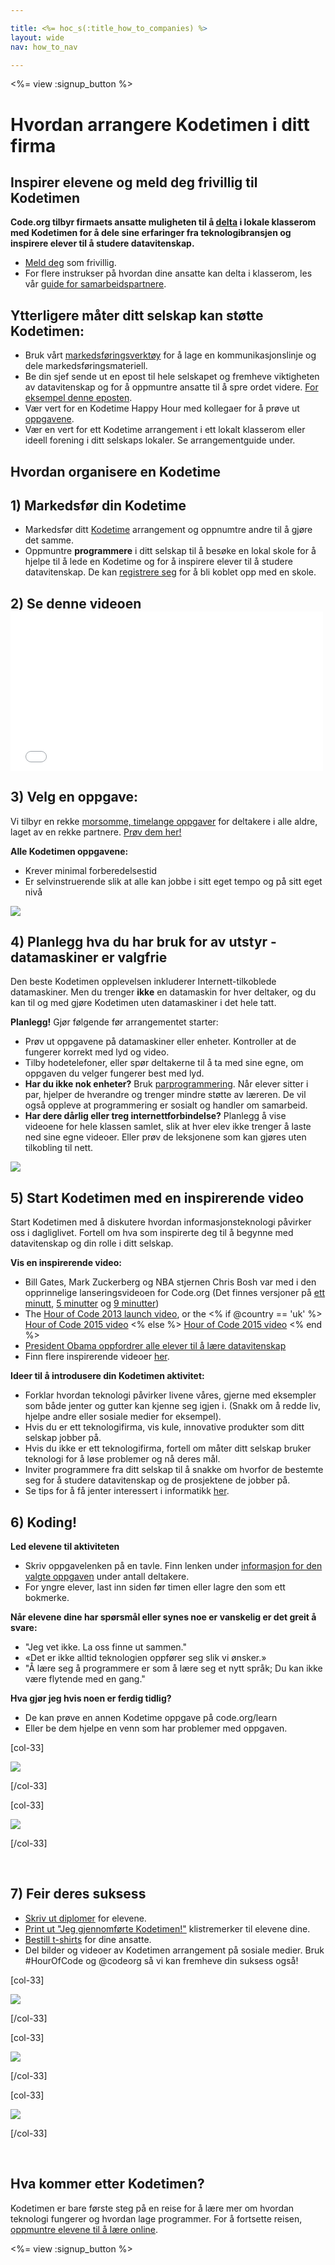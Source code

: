 ```yaml
---

title: <%= hoc_s(:title_how_to_companies) %>
layout: wide
nav: how_to_nav

---
```


<%= view :signup_button %>

# Hvordan arrangere Kodetimen i ditt firma

## Inspirer elevene og meld deg frivillig til Kodetimen

**Code.org tilbyr firmaets ansatte muligheten til å [delta](<%= resolve_url('https://code.org/volunteer') %>) i lokale klasserom med Kodetimen for å dele sine erfaringer fra teknologibransjen og inspirere elever til å studere datavitenskap.**

  * [Meld deg](<%= resolve_url('https://code.org/volunteer') %>) som frivillig.
  * For flere instrukser på hvordan dine ansatte kan delta i klasserom, les vår [guide for samarbeidspartnere](<%= localized_file('/files/HourOfCodeGuideForCorporatePartners.pdf') %>).

## Ytterligere måter ditt selskap kan støtte Kodetimen:

  * Bruk vårt [markedsføringsverktøy](<%= localized_file('/files/HourOfCodeInternalMarketingToolkit.pdf') %>) for å lage en kommunikasjonslinje og dele markedsføringsmateriell.
  * Be din sjef sende ut en epost til hele selskapet og fremheve viktigheten av datavitenskap og for å oppmuntre ansatte til å spre ordet videre. [For eksempel denne eposten](<%= resolve_url('/promote/resources#sample-emails') %>).
  * Vær vert for en Kodetime Happy Hour med kollegaer for å prøve ut [oppgavene](<%= resolve_url('https://code.org/learn') %>).
  * Vær en vert for ett Kodetime arrangement i ett lokalt klasserom eller ideell forening i ditt selskaps lokaler. Se arrangementguide under.

## Hvordan organisere en Kodetime

## 1) Markedsfør din Kodetime

  * Markedsfør ditt [Kodetime](<%= resolve_url('/promote') %>) arrangement og oppnumtre andre til å gjøre det samme.
  * Oppmuntre **programmere** i ditt selskap til å besøke en lokal skole for å hjelpe til å lede en Kodetime og for å inspirere elever til å studere datavitenskap. De kan [registrere seg](<%= resolve_url('https://code.org/volunteer/engineer') %>) for å bli koblet opp med en skole.

## 2) Se denne videoen <iframe width="500" height="255" src="//www.youtube.com/embed/SrnvvWDm73k" frameborder="0" allowfullscreen></iframe>
## 3) Velg en oppgave:

Vi tilbyr en rekke [morsomme, timelange oppgaver](<%= resolve_url('https://code.org/learn') %>) for deltakere i alle aldre, laget av en rekke partnere. [Prøv dem her!](<%= resolve_url("https://code.org/learn") %>)

**Alle Kodetimen oppgavene:**

  * Krever minimal forberedelsestid
  * Er selvinstruerende slik at alle kan jobbe i sitt eget tempo og på sitt eget nivå

[![](/images/fit-700/tutorials.png)](<%= resolve_url('https://code.org/learn') %>)

## 4) Planlegg hva du har bruk for av utstyr - datamaskiner er valgfrie

Den beste Kodetimen opplevelsen inkluderer Internett-tilkoblede datamaskiner. Men du trenger **ikke** en datamaskin for hver deltaker, og du kan til og med gjøre Kodetimen uten datamaskiner i det hele tatt.

**Planlegg!** Gjør følgende før arrangementet starter:

  * Prøv ut oppgavene på datamaskiner eller enheter. Kontroller at de fungerer korrekt med lyd og video.
  * Tilby hodetelefoner, eller spør deltakerne til å ta med sine egne, om oppgaven du velger fungerer best med lyd.
  * **Har du ikke nok enheter?** Bruk [parprogrammering](https://www.youtube.com/watch?v=vgkahOzFH2Q). Når elever sitter i par, hjelper de hverandre og trenger mindre støtte av læreren. De vil også oppleve at programmering er sosialt og handler om samarbeid.
  * **Har dere dårlig eller treg internettforbindelse?** Planlegg å vise videoene for hele klassen samlet, slik at hver elev ikke trenger å laste ned sine egne videoer. Eller prøv de leksjonene som kan gjøres uten tilkobling til nett.

![](/images/fit-350/group_ipad.jpg)

## 5) Start Kodetimen med en inspirerende video

Start Kodetimen med å diskutere hvordan informasjonsteknologi påvirker oss i dagliglivet. Fortell om hva som inspirerte deg til å begynne med datavitenskap og din rolle i ditt selskap.

**Vis en inspirerende video:**

  * Bill Gates, Mark Zuckerberg og NBA stjernen Chris Bosh var med i den opprinnelige lanseringsvideoen for Code.org (Det finnes versjoner på [ett minutt](https://www.youtube.com/watch?v=qYZF6oIZtfc), [5 minutter](https://www.youtube.com/watch?v=nKIu9yen5nc) og [9 minutter](https://www.youtube.com/watch?v=dU1xS07N-FA))
  * The [Hour of Code 2013 launch video](https://www.youtube.com/watch?v=FC5FbmsH4fw), or the <% if @country == 'uk' %> [Hour of Code 2015 video](https://www.youtube.com/watch?v=7L97YMYqLHc) <% else %> [Hour of Code 2015 video](https://www.youtube.com/watch?v=7L97YMYqLHc) <% end %>
  * [President Obama oppfordrer alle elever til å lære datavitenskap](https://www.youtube.com/watch?v=6XvmhE1J9PY)
  * Finn flere inspirerende videoer [her](https://www.youtube.com/playlist?list=PLzdnOPI1iJNfpD8i4Sx7U0y2MccnrNZuP).

**Ideer til å introdusere din Kodetimen aktivitet:**

  * Forklar hvordan teknologi påvirker livene våres, gjerne med eksempler som både jenter og gutter kan kjenne seg igjen i. (Snakk om å redde liv, hjelpe andre eller sosiale medier for eksempel). 
  * Hvis du er ett teknologifirma, vis kule, innovative produkter som ditt selskap jobber på.
  * Hvis du ikke er ett teknologifirma, fortell om måter ditt selskap bruker teknologi for å løse problemer og nå deres mål.
  * Inviter programmere fra ditt selskap til å snakke om hvorfor de bestemte seg for å studere datavitenskap og de prosjektene de jobber på.
  * Se tips for å få jenter interessert i informatikk [her](<%= resolve_url('https://code.org/girls') %>).

## 6) Koding!

**Led elevene til aktiviteten**

  * Skriv oppgavelenken på en tavle. Finn lenken under [informasjon for den valgte oppgaven](<%= resolve_url('https://code.org/learn') %>) under antall deltakere.
  * For yngre elever, last inn siden før timen eller lagre den som ett bokmerke.

**Når elevene dine har spørsmål eller synes noe er vanskelig er det greit å svare:**

  * "Jeg vet ikke. La oss finne ut sammen."
  * «Det er ikke alltid teknologien oppfører seg slik vi ønsker.»
  * "Å lære seg å programmere er som å lære seg et nytt språk; Du kan ikke være flytende med en gang."

**Hva gjør jeg hvis noen er ferdig tidlig?**

  * De kan prøve en annen Kodetime oppgave på code.org/learn
  * Eller be dem hjelpe en venn som har problemer med oppgaven.

[col-33]

![](/images/fit-250/highschoolgirls.jpeg)

[/col-33]

[col-33]

![](/images/fit-300/group_ar.jpg)

[/col-33]

<p style="clear:both">
  &nbsp;
</p>

## 7) Feir deres suksess

  * [Skriv ut diplomer](<%= resolve_url('https://code.org/certificates') %>) for elevene.
  * [Print ut "Jeg gjennomførte Kodetimen!"](<%= resolve_url('/promote/resources#stickers') %>) klistremerker til elevene dine.
  * [Bestill t-shirts](http://blog.code.org/post/132608499493/hour-of-code-shirts-and-more) for dine ansatte.
  * Del bilder og videoer av Kodetimen arrangement på sosiale medier. Bruk #HourOfCode og @codeorg så vi kan fremheve din suksess også!

[col-33]

![](/images/fit-250/celebrate2.jpeg)

[/col-33]

[col-33]

![](/images/fit-260/highlight-certificates.jpg)

[/col-33]

[col-33]

![](/images/fit-300/boy-certificate.jpg)

[/col-33]

<p style="clear:both">
  &nbsp;
</p>

## Hva kommer etter Kodetimen?

Kodetimen er bare første steg på en reise for å lære mer om hvordan teknologi fungerer og hvordan lage programmer. For å fortsette reisen, [oppmuntre elevene til å lære online](<%= resolve_url('https://code.org/learn/beyond') %>).

<%= view :signup_button %>